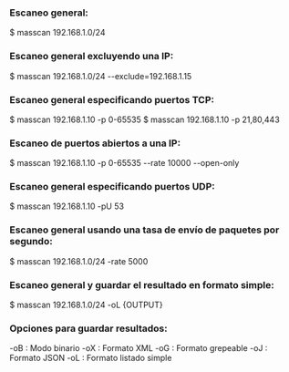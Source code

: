 ### Escaneo general:
$ masscan 192.168.1.0/24
### Escaneo general excluyendo una IP:
$ masscan 192.168.1.0/24 --exclude=192.168.1.15
### Escaneo general especificando puertos TCP:
$ masscan 192.168.1.10 -p 0-65535
$ masscan 192.168.1.10 -p 21,80,443
### Escaneo de puertos abiertos a una IP:
$ masscan 192.168.1.10 -p 0-65535 --rate 10000 --open-only
### Escaneo general especificando puertos UDP:
$ masscan 192.168.1.10 -pU 53
### Escaneo general usando una tasa de envío de paquetes por segundo:
$ masscan 192.168.1.0/24 -rate 5000
### Escaneo general y guardar el resultado en formato simple:
$ masscan 192.168.1.0/24 -oL {OUTPUT}
### Opciones para guardar resultados:
-oB : Modo binario
-oX : Formato XML
-oG : Formato grepeable
-oJ : Formato JSON
-oL : Formato listado simple